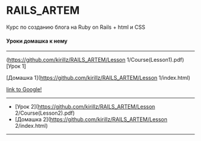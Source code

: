 # RAILS_ARTEM


Курс по созданию блога на Ruby on Rails  + html и CSS


#### Уроки домашка к нему
---

(https://github.com/kirillz/RAILS_ARTEM/Lesson 1/Course(Lesson1).pdf)[Урок 1]

[Домашка 1](https://github.com/kirillz/RAILS_ARTEM/Lesson 1/index.html)

[link to Google!](http://google.com)

---
+  [Урок 2](https://github.com/kirillz/RAILS_ARTEM/Lesson 2/Course(Lesson2).pdf)
+  [Домашка 2](https://github.com/kirillz/RAILS_ARTEM/Lesson 2/index.html)
---
